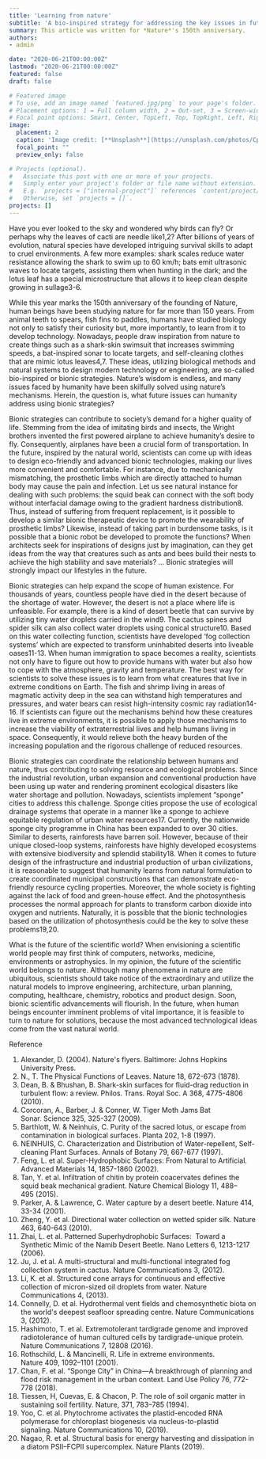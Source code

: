 ```yaml
---
title: 'Learning from nature'
subtitle: 'A bio-inspired strategy for addressing the key issues in future human development'
summary: This article was written for *Nature*'s 150th anniversary.
authors:
- admin

date: "2020-06-21T00:00:00Z"
lastmod: "2020-06-21T00:00:00Z"
featured: false
draft: false

# Featured image
# To use, add an image named `featured.jpg/png` to your page's folder.
# Placement options: 1 = Full column width, 2 = Out-set, 3 = Screen-width
# Focal point options: Smart, Center, TopLeft, Top, TopRight, Left, Right, BottomLeft, Bottom, BottomRight
image:
  placement: 2
  caption: 'Image credit: [**Unsplash**](https://unsplash.com/photos/CpkOjOcXdUY)'
  focal_point: ""
  preview_only: false

# Projects (optional).
#   Associate this post with one or more of your projects.
#   Simply enter your project's folder or file name without extension.
#   E.g. `projects = ["internal-project"]` references `content/project/deep-learning/index.md`.
#   Otherwise, set `projects = []`.
projects: []
---
```


Have you ever looked to the sky and wondered why birds can fly? Or perhaps why the leaves of cacti are needle like1,2? After billions of years of evolution, natural species have developed intriguing survival skills to adapt to cruel environments. A few more examples: shark scales reduce water resistance allowing the shark to swim up to 60 km/h; bats emit ultrasonic waves to locate targets, assisting them when hunting in the dark; and the lotus leaf has a special microstructure that allows it to keep clean despite growing in sullage3-6.

While this year marks the 150th anniversary of the founding of Nature, human beings have been studying nature for far more than 150 years. From animal teeth to spears, fish fins to paddles, humans have studied biology not only to satisfy their curiosity but, more importantly, to learn from it to develop technology. Nowadays, people draw inspiration from nature to create things such as a shark-skin swimsuit that increases swimming speeds, a bat-inspired sonar to locate targets, and self-cleaning clothes that are mimic lotus leaves4,7. These ideas, utilizing biological methods and natural systems to design modern technology or engineering, are so-called bio-inspired or bionic strategies. Nature’s wisdom is endless, and many issues faced by humanity have been skilfully solved using nature’s mechanisms. Herein, the question is, what future issues can humanity address using bionic strategies?

Bionic strategies can contribute to society’s demand for a higher quality of life. Stemming from the idea of imitating birds and insects, the Wright brothers invented the first powered airplane to achieve humanity’s desire to fly. Consequently, airplanes have been a crucial form of transportation. In the future, inspired by the natural world, scientists can come up with ideas to design eco-friendly and advanced bionic technologies, making our lives more convenient and comfortable. For instance, due to mechanically mismatching, the prosthetic limbs which are directly attached to human body may cause the pain and infection. Let us see natural instance for dealing with such problems: the squid beak can connect with the soft body without interfacial damage owing to the gradient hardness distribution8. Thus, instead of suffering from frequent replacement, is it possible to develop a similar bionic therapeutic device to promote the wearability of prosthetic limbs? Likewise, instead of taking part in burdensome tasks, is it possible that a bionic robot be developed to promote the functions? When architects seek for inspirations of designs just by imagination, can they get ideas from the way that creatures such as ants and bees build their nests to achieve the high stability and save materials?  ... Bionic strategies will strongly impact our lifestyles in the future.

Bionic strategies can help expand the scope of human existence. For thousands of years, countless people have died in the desert because of the shortage of water. However, the desert is not a place where life is unfeasible. For example, there is a kind of desert beetle that can survive by utilizing tiny water droplets carried in the wind9. The cactus spines and spider silk can also collect water droplets using conical structure10. Based on this water collecting function, scientists have developed ‘fog collection systems’ which are expected to transform uninhabited deserts into liveable oases11-13. When human immigration to space becomes a reality, scientists not only have to figure out how to provide humans with water but also how to cope with the atmosphere, gravity and temperature. The best way for scientists to solve these issues is to learn from what creatures that live in extreme conditions on Earth. The fish and shrimp living in areas of magmatic activity deep in the sea can withstand high temperatures and pressures, and water bears can resist high-intensity cosmic ray radiation14-16. If scientists can figure out the mechanisms behind how these creatures live in extreme environments, it is possible to apply those mechanisms to increase the viability of extraterrestrial lives and help humans living in space. Consequently, it would relieve both the heavy burden of the increasing population and the rigorous challenge of reduced resources. 

Bionic strategies can coordinate the relationship between humans and nature, thus contributing to solving resource and ecological problems. Since the industrial revolution, urban expansion and conventional production have been using up water and rendering prominent ecological disasters like water shortage and pollution. Nowadays, scientists implement “sponge” cities to address this challenge. Sponge cities propose the use of ecological drainage systems that operate in a manner like a sponge to achieve equitable regulation of urban water resources17. Currently, the nationwide sponge city programme in China has been expanded to over 30 cities. Similar to deserts, rainforests have barren soil. However, because of their unique closed-loop systems, rainforests have highly developed ecosystems with extensive biodiversity and splendid stability18. When it comes to future design of the infrastructure and industrial production of urban civilizations, it is reasonable to suggest that humanity learns from natural formulation to create coordinated municipal constructions that can demonstrate eco-friendly resource cycling properties. Moreover, the whole society is fighting against the lack of food and green-house effect. And the photosynthesis processes the normal approach for plants to transform carbon dioxide into oxygen and nutrients. Naturally, it is possible that the bionic technologies based on the utilization of photosynthesis could be the key to solve these problems19,20.  

What is the future of the scientific world? When envisioning a scientific world people may first think of computers, networks, medicine, environments or astrophysics. In my opinion, the future of the scientific world belongs to nature. Although many phenomena in nature are ubiquitous, scientists should take notice of the extraordinary and utilize the natural models to improve engineering, architecture, urban planning, computing, healthcare, chemistry, robotics and product design. Soon, bionic scientific advancements will flourish. In the future, when human beings encounter imminent problems of vital importance, it is feasible to turn to nature for solutions, because the most advanced technological ideas come from the vast natural world. 

Reference
1. Alexander, D. (2004). Nature's flyers. Baltimore: Johns Hopkins University Press.
2. N., T. The Physical Functions of Leaves. Nature 18, 672-673 (1878).
3. Dean, B. & Bhushan, B. Shark-skin surfaces for fluid-drag reduction in turbulent flow: a review. Philos. Trans. Royal Soc. A 368, 4775-4806 (2010).
4. Corcoran, A., Barber, J. & Conner, W. Tiger Moth Jams Bat Sonar. Science 325, 325-327 (2009).
5. Barthlott, W. & Neinhuis, C. Purity of the sacred lotus, or escape from contamination in biological surfaces. Planta 202, 1-8 (1997).
6. NEINHUIS, C. Characterization and Distribution of Water-repellent, Self-cleaning Plant Surfaces. Annals of Botany 79, 667-677 (1997).
7. Feng, L. et al. Super-Hydrophobic Surfaces: From Natural to Artificial. Advanced Materials 14, 1857-1860 (2002).
8. Tan, Y. et al. Infiltration of chitin by protein coacervates defines the squid beak mechanical gradient. Nature Chemical Biology 11, 488–495 (2015).
9. Parker, A. & Lawrence, C. Water capture by a desert beetle. Nature 414, 33-34 (2001).
10. Zheng, Y. et al. Directional water collection on wetted spider silk. Nature 463, 640-643 (2010).
11. Zhai, L. et al. Patterned Superhydrophobic Surfaces:  Toward a Synthetic Mimic of the Namib Desert Beetle. Nano Letters 6, 1213-1217 (2006).
12. Ju, J. et al. A multi-structural and multi-functional integrated fog collection system in cactus. Nature Communications 3, (2012).
13. Li, K. et al. Structured cone arrays for continuous and effective collection of micron-sized oil droplets from water. Nature Communications 4, (2013).
14. Connelly, D. et al. Hydrothermal vent fields and chemosynthetic biota on the world's deepest seafloor spreading centre. Nature Communications 3, (2012).
15. Hashimoto, T. et al. Extremotolerant tardigrade genome and improved radiotolerance of human cultured cells by tardigrade-unique protein. Nature Communications 7, 12808 (2016). 
16. Rothschild, L. & Mancinelli, R. Life in extreme environments. Nature 409, 1092–1101 (2001).
17. Chan, F. et al. “Sponge City” in China—A breakthrough of planning and flood risk management in the urban context. Land Use Policy 76, 772-778 (2018).
18. Tiessen, H, Cuevas, E. & Chacon, P. The role of soil organic matter in sustaining soil fertility. Nature, 371, 783–785 (1994).
19. Yoo, C. et al. Phytochrome activates the plastid-encoded RNA polymerase for chloroplast biogenesis via nucleus-to-plastid signaling. Nature Communications 10, (2019).
20. Nagao, R. et al. Structural basis for energy harvesting and dissipation in a diatom PSII–FCPII supercomplex. Nature Plants (2019). 

